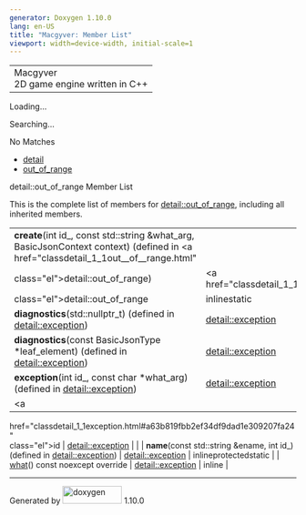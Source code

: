 ```yaml
---
generator: Doxygen 1.10.0
lang: en-US
title: "Macgyver: Member List"
viewport: width=device-width, initial-scale=1
---
```


<div id="top">

<div id="titlearea">

<table data-cellspacing="0" data-cellpadding="0">
<colgroup>
<col style="width: 100%" />
</colgroup>
<tbody>
<tr id="projectrow" class="odd">
<td id="projectalign"><div id="projectname">
Macgyver
</div>
<div id="projectbrief">
2D game engine written in C++
</div></td>
</tr>
</tbody>
</table>

</div>

<div id="main-nav">

</div>

<div id="MSearchSelectWindow"
onmouseover="return searchBox.OnSearchSelectShow()"
onmouseout="return searchBox.OnSearchSelectHide()"
onkeydown="return searchBox.OnSearchSelectKey(event)">

</div>

<div id="MSearchResultsWindow">

<div id="MSearchResults">

<div class="SRPage">

<div id="SRIndex">

<div id="SRResults">

</div>

<div id="Loading" class="SRStatus">

Loading...

</div>

<div id="Searching" class="SRStatus">

Searching...

</div>

<div id="NoMatches" class="SRStatus">

No Matches

</div>

</div>

</div>

</div>

</div>

<div id="nav-path" class="navpath">

- <a href="namespacedetail.html" class="el">detail</a>
- <a href="classdetail_1_1out__of__range.html" class="el">out_of_range</a>

</div>

</div>

<div class="header">

<div class="headertitle">

<div class="title">

detail::out_of_range Member List

</div>

</div>

</div>

<div class="contents">

This is the complete list of members for
<a href="classdetail_1_1out__of__range.html"
class="el">detail::out_of_range</a>, including all inherited members.

|                                                                                                                                           |                                                                          |                                                                                                           |
|-------------------------------------------------------------------------------------------------------------------------------------------|--------------------------------------------------------------------------|-----------------------------------------------------------------------------------------------------------|
| **create**(int id\_, const std::string &what_arg, BasicJsonContext context) (defined in <a href="classdetail_1_1out__of__range.html"      
 class="el">detail::out_of_range</a>)                                                                                                       | <a href="classdetail_1_1out__of__range.html"                             
                                                                                                                                             class="el">detail::out_of_range</a>                                       | <span class="mlabel">inline</span><span class="mlabel">static</span>                                      |
| **diagnostics**(std::nullptr_t) (defined in <a href="classdetail_1_1exception.html" class="el">detail::exception</a>)                     | <a href="classdetail_1_1exception.html" class="el">detail::exception</a> | <span class="mlabel">inline</span><span class="mlabel">protected</span><span class="mlabel">static</span> |
| **diagnostics**(const BasicJsonType \*leaf_element) (defined in <a href="classdetail_1_1exception.html" class="el">detail::exception</a>) | <a href="classdetail_1_1exception.html" class="el">detail::exception</a> | <span class="mlabel">inline</span><span class="mlabel">protected</span><span class="mlabel">static</span> |
| **exception**(int id\_, const char \*what_arg) (defined in <a href="classdetail_1_1exception.html" class="el">detail::exception</a>)      | <a href="classdetail_1_1exception.html" class="el">detail::exception</a> | <span class="mlabel">inline</span><span class="mlabel">protected</span>                                   |
| <a                                                                                                                                        
 href="classdetail_1_1exception.html#a63b819fbb2ef34df9dad1e309207fa24"                                                                     
 class="el">id</a>                                                                                                                          | <a href="classdetail_1_1exception.html" class="el">detail::exception</a> |                                                                                                           |
| **name**(const std::string &ename, int id\_) (defined in <a href="classdetail_1_1exception.html" class="el">detail::exception</a>)        | <a href="classdetail_1_1exception.html" class="el">detail::exception</a> | <span class="mlabel">inline</span><span class="mlabel">protected</span><span class="mlabel">static</span> |
| <a                                                                                                                                        
 href="classdetail_1_1exception.html#ae75d7315f5f2d85958da6d961375caf0"                                                                     
 class="el">what</a>() const noexcept override                                                                                              | <a href="classdetail_1_1exception.html" class="el">detail::exception</a> | <span class="mlabel">inline</span>                                                                        |

</div>

------------------------------------------------------------------------

<span class="small">Generated
by [<img src="doxygen.svg" class="footer" width="104" height="31"
alt="doxygen" />](https://www.doxygen.org/index.html) 1.10.0</span>
